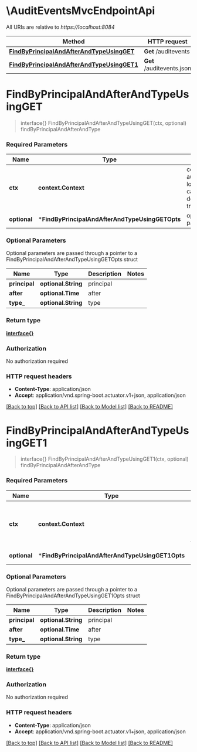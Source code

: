 # \AuditEventsMvcEndpointApi

All URIs are relative to *https://localhost:8084*

Method | HTTP request | Description
------------- | ------------- | -------------
[**FindByPrincipalAndAfterAndTypeUsingGET**](AuditEventsMvcEndpointApi.md#FindByPrincipalAndAfterAndTypeUsingGET) | **Get** /auditevents | findByPrincipalAndAfterAndType
[**FindByPrincipalAndAfterAndTypeUsingGET1**](AuditEventsMvcEndpointApi.md#FindByPrincipalAndAfterAndTypeUsingGET1) | **Get** /auditevents.json | findByPrincipalAndAfterAndType


# **FindByPrincipalAndAfterAndTypeUsingGET**
> interface{} FindByPrincipalAndAfterAndTypeUsingGET(ctx, optional)
findByPrincipalAndAfterAndType

### Required Parameters

Name | Type | Description  | Notes
------------- | ------------- | ------------- | -------------
 **ctx** | **context.Context** | context for authentication, logging, cancellation, deadlines, tracing, etc.
 **optional** | ***FindByPrincipalAndAfterAndTypeUsingGETOpts** | optional parameters | nil if no parameters

### Optional Parameters
Optional parameters are passed through a pointer to a FindByPrincipalAndAfterAndTypeUsingGETOpts struct

Name | Type | Description  | Notes
------------- | ------------- | ------------- | -------------
 **principal** | **optional.String**| principal | 
 **after** | **optional.Time**| after | 
 **type_** | **optional.String**| type | 

### Return type

[**interface{}**](interface{}.md)

### Authorization

No authorization required

### HTTP request headers

 - **Content-Type**: application/json
 - **Accept**: application/vnd.spring-boot.actuator.v1+json, application/json

[[Back to top]](#) [[Back to API list]](../README.md#documentation-for-api-endpoints) [[Back to Model list]](../README.md#documentation-for-models) [[Back to README]](../README.md)

# **FindByPrincipalAndAfterAndTypeUsingGET1**
> interface{} FindByPrincipalAndAfterAndTypeUsingGET1(ctx, optional)
findByPrincipalAndAfterAndType

### Required Parameters

Name | Type | Description  | Notes
------------- | ------------- | ------------- | -------------
 **ctx** | **context.Context** | context for authentication, logging, cancellation, deadlines, tracing, etc.
 **optional** | ***FindByPrincipalAndAfterAndTypeUsingGET1Opts** | optional parameters | nil if no parameters

### Optional Parameters
Optional parameters are passed through a pointer to a FindByPrincipalAndAfterAndTypeUsingGET1Opts struct

Name | Type | Description  | Notes
------------- | ------------- | ------------- | -------------
 **principal** | **optional.String**| principal | 
 **after** | **optional.Time**| after | 
 **type_** | **optional.String**| type | 

### Return type

[**interface{}**](interface{}.md)

### Authorization

No authorization required

### HTTP request headers

 - **Content-Type**: application/json
 - **Accept**: application/vnd.spring-boot.actuator.v1+json, application/json

[[Back to top]](#) [[Back to API list]](../README.md#documentation-for-api-endpoints) [[Back to Model list]](../README.md#documentation-for-models) [[Back to README]](../README.md)

